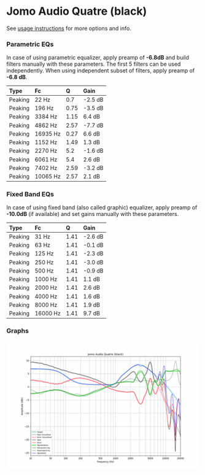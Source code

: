 # Jomo Audio Quatre (black)
See [usage instructions](https://github.com/jaakkopasanen/AutoEq#usage) for more options and info.

### Parametric EQs
In case of using parametric equalizer, apply preamp of **-6.8dB** and build filters manually
with these parameters. The first 5 filters can be used independently.
When using independent subset of filters, apply preamp of **-6.8 dB**.

| Type    | Fc       |    Q | Gain    |
|:--------|:---------|:-----|:--------|
| Peaking | 22 Hz    | 0.7  | -2.5 dB |
| Peaking | 196 Hz   | 0.75 | -3.5 dB |
| Peaking | 3384 Hz  | 1.15 | 6.4 dB  |
| Peaking | 4862 Hz  | 2.57 | -7.7 dB |
| Peaking | 16935 Hz | 0.27 | 6.6 dB  |
| Peaking | 1152 Hz  | 1.49 | 1.3 dB  |
| Peaking | 2270 Hz  | 5.2  | -1.6 dB |
| Peaking | 6061 Hz  | 5.4  | 2.6 dB  |
| Peaking | 7402 Hz  | 2.59 | -3.2 dB |
| Peaking | 10065 Hz | 2.57 | 2.1 dB  |

### Fixed Band EQs
In case of using fixed band (also called graphic) equalizer, apply preamp of **-10.0dB**
(if available) and set gains manually with these parameters.

| Type    | Fc       |    Q | Gain    |
|:--------|:---------|:-----|:--------|
| Peaking | 31 Hz    | 1.41 | -2.6 dB |
| Peaking | 63 Hz    | 1.41 | -0.1 dB |
| Peaking | 125 Hz   | 1.41 | -2.3 dB |
| Peaking | 250 Hz   | 1.41 | -3.0 dB |
| Peaking | 500 Hz   | 1.41 | -0.9 dB |
| Peaking | 1000 Hz  | 1.41 | 1.1 dB  |
| Peaking | 2000 Hz  | 1.41 | 2.6 dB  |
| Peaking | 4000 Hz  | 1.41 | 1.6 dB  |
| Peaking | 8000 Hz  | 1.41 | 1.9 dB  |
| Peaking | 16000 Hz | 1.41 | 9.7 dB  |

### Graphs
![](./Jomo%20Audio%20Quatre%20(black).png)